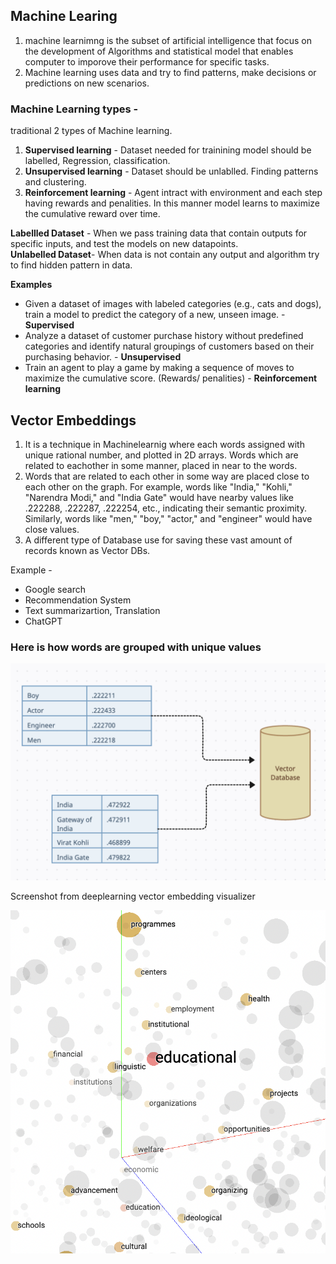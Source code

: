 ## Machine Learing

1. machine learnimng is the subset of artificial intelligence that focus on the development of Algorithms and statistical model that enables computer to imporove their performance for specific tasks.
2. Machine learning uses data and try to find patterns, make decisions or predictions on new scenarios.

### Machine Learning types -
traditional 2 types of Machine learning.
1. **Supervised learning** - Dataset needed for trainining model should be labelled, Regression, classification.
2. **Unsupervised learning** - Dataset should be unlablled. Finding patterns and clustering.
3. **Reinforcement learning** - Agent intract with environment and each step having rewards and penalities. In this manner model learns to maximize the cumulative reward over time.

**Labellled Dataset** - When we pass training data that contain outputs for specific inputs, and test the models on new datapoints. <br />
**Unlabelled Dataset**- When data is not contain any output and algorithm try to find hidden pattern in data.

**Examples** <br/>
- Given a dataset of images with labeled categories (e.g., cats and dogs), train a model to predict the category of a new, unseen image. - **Supervised** <br />
- Analyze a dataset of customer purchase history without predefined categories and identify natural groupings of customers based on their purchasing behavior. - **Unsupervised** <br />
- Train an agent to play a game by making a sequence of moves to maximize the cumulative score. (Rewards/ penalities) - **Reinforcement learning** <br />



## Vector Embeddings
1. It is a technique in Machinelearnig where each words assigned with unique rational number, and plotted in 2D arrays. Words which are related to eachother in some manner, placed in near to the words.
2. Words that are related to each other in some way are placed close to each other on the graph. For example, words like "India," "Kohli," "Narendra Modi," and "India Gate" would have nearby values like .222288, .222287, .222254, etc., indicating their semantic proximity. Similarly, words like "men," "boy," "actor," and "engineer" would have close values.
3. A different type of Database use for saving these vast amount of records known as Vector DBs.

Example - 
- Google search
- Recommendation System
- Text summarizartion, Translation
- ChatGPT

### Here is how words are grouped with unique values
![Vectro database and word mapping](https://github.com/kavyanshpandey/GenerativeAIandML/blob/master/images/vectorDB.png)

Screenshot from deeplearning vector embedding visualizer

![Vector Embedding](https://github.com/kavyanshpandey/GenerativeAIandML/blob/master/images/vectorEmbedding.png)



